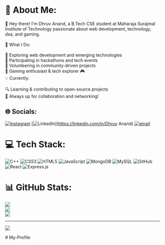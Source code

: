 # 💫 About Me:
👋 Hey there! I'm Dhruv Anand, a B.Tech CSE student at Maharaja Surajmal Institute of Technology passionate about web development, technology, dsa, and gaming.<br><br>🚀 What I Do:<br><br>🔹 Exploring web development and emerging technologies<br>🔹 Participating in hackathons and tech events<br>🔹 Volunteering in community-driven projects<br>🔹 Gaming enthusiast & tech explorer 🎮<br>💡 Currently:<br><br>🔍 Learning & contributing to open-source projects<br>🤝 Always up for collaboration and networking!


## 🌐 Socials:
[![Instagram](https://img.shields.io/badge/Instagram-%23E4405F.svg?logo=Instagram&logoColor=white)](https://instagram.com/dhruvanand_04) [![LinkedIn](https://img.shields.io/badge/LinkedIn-%230077B5.svg?logo=linkedin&logoColor=white)](https://linkedin.com/in/Dhruv Anand) [![email](https://img.shields.io/badge/Email-D14836?logo=gmail&logoColor=white)](mailto:ananddhruv380@gmail.com) 

# 💻 Tech Stack:
![C++](https://img.shields.io/badge/c++-%2300599C.svg?style=for-the-badge&logo=c%2B%2B&logoColor=white) ![CSS3](https://img.shields.io/badge/css3-%231572B6.svg?style=for-the-badge&logo=css3&logoColor=white) ![HTML5](https://img.shields.io/badge/html5-%23E34F26.svg?style=for-the-badge&logo=html5&logoColor=white) ![JavaScript](https://img.shields.io/badge/javascript-%23323330.svg?style=for-the-badge&logo=javascript&logoColor=%23F7DF1E) ![MongoDB](https://img.shields.io/badge/MongoDB-%234ea94b.svg?style=for-the-badge&logo=mongodb&logoColor=white) ![MySQL](https://img.shields.io/badge/mysql-4479A1.svg?style=for-the-badge&logo=mysql&logoColor=white) ![GitHub](https://img.shields.io/badge/github-%23121011.svg?style=for-the-badge&logo=github&logoColor=white) ![React](https://img.shields.io/badge/react-%2320232a.svg?style=for-the-badge&logo=react&logoColor=%2361DAFB) ![Express.js](https://img.shields.io/badge/express.js-%23404d59.svg?style=for-the-badge&logo=express&logoColor=%2361DAFB)
# 📊 GitHub Stats:
![](https://github-readme-stats.vercel.app/api?username=DhruvAnand227&theme=cobalt2&hide_border=false&include_all_commits=false&count_private=false)<br/>
![](https://nirzak-streak-stats.vercel.app/?user=DhruvAnand227&theme=cobalt2&hide_border=false)<br/>
![](https://github-readme-stats.vercel.app/api/top-langs/?username=DhruvAnand227&theme=cobalt2&hide_border=false&include_all_commits=false&count_private=false&layout=compact)

---
[![](https://visitcount.itsvg.in/api?id=DhruvAnand227&icon=0&color=0)](https://visitcount.itsvg.in)

<!-- Proudly created with GPRM ( https://gprm.itsvg.in ) --># My-Profile
